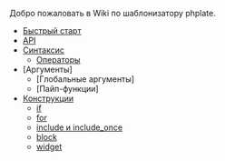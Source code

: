 Добро пожаловать в Wiki по шаблонизатору phplate.

- [Быстрый старт](../README.md)
- [API](api.md)
- [Синтаксис](syntax.md)
  - [Операторы](operators.md)
- [Аргументы]
  - [Глобальные аргументы]
  - [Пайп-функции]
- [Конструкции](constructions.md)
  - [if](constructions/if.md)
  - [for](constructions/for.md)
  - [include и include_once](constructions/include.md)
  - [block](constructions/block.md)
  - [widget](constructions/widget.md)
